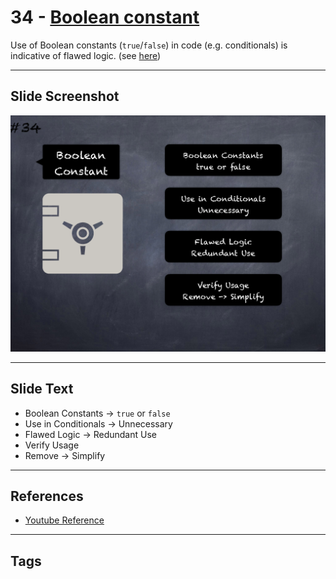 # 34 - [Boolean constant](Boolean%20constant.md)
Use of Boolean constants (`true`/`false`) in code (e.g. conditionals) is indicative of flawed logic. (see [here](https://github.com/crytic/slither/wiki/Detector-Documentation#misuse-of-a-boolean-constant))

___
## Slide Screenshot
![034.png](../images/pitfalls_and_best_practices101/034.png)
___
## Slide Text
- Boolean Constants -> `true` or `false`
- Use in Conditionals -> Unnecessary
- Flawed Logic -> Redundant Use
- Verify Usage
- Remove -> Simplify
___
## References
- [Youtube Reference](https://youtu.be/fgXuHaZDenU?t=1144)
___
## Tags
